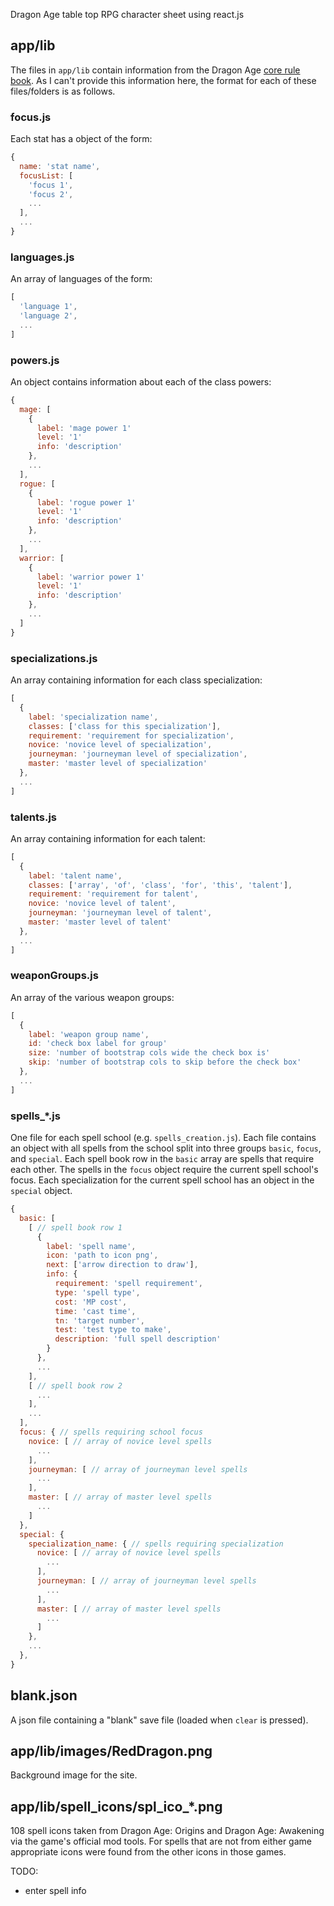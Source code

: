 Dragon Age table top RPG character sheet using react.js

## app/lib
The files in `app/lib` contain information from the Dragon Age [core rule book](http://greenroninstore.com/products/dragon-age-rpg-core-rulebook).
 As I can't provide this information here, the format for each of these files/folders is as follows.

### focus.js
Each stat has a object of the form:
```js
{
  name: 'stat name',
  focusList: [
    'focus 1',
    'focus 2',
    ...
  ],
  ...
}
```

### languages.js
An array of languages of the form:
```js
[
  'language 1',
  'language 2',
  ...
]
```

### powers.js
An object contains information about each of the class powers:
```js
{
  mage: [
    {
      label: 'mage power 1'
      level: '1'
      info: 'description'
    },
    ...
  ],
  rogue: [
    {
      label: 'rogue power 1'
      level: '1'
      info: 'description'
    },
    ...
  ],
  warrior: [
    {
      label: 'warrior power 1'
      level: '1'
      info: 'description'
    },
    ...
  ]
}
```

### specializations.js
An array containing information for each class specialization:
```js
[
  {
    label: 'specialization name',
    classes: ['class for this specialization'],
    requirement: 'requirement for specialization',
    novice: 'novice level of specialization',
    journeyman: 'journeyman level of specialization',
    master: 'master level of specialization'
  },
  ...
]
```

### talents.js
An array containing information for each talent:
```js
[
  {
    label: 'talent name',
    classes: ['array', 'of', 'class', 'for', 'this', 'talent'],
    requirement: 'requirement for talent',
    novice: 'novice level of talent',
    journeyman: 'journeyman level of talent',
    master: 'master level of talent'
  },
  ...
]
```

### weaponGroups.js
An array of the various weapon groups:
```js
[
  {
    label: 'weapon group name',
    id: 'check box label for group'
    size: 'number of bootstrap cols wide the check box is'
    skip: 'number of bootstrap cols to skip before the check box'
  },
  ...
]
```

### spells_*.js
One file for each spell school (e.g. `spells_creation.js`). Each file contains an object with all spells from the school split into three groups
`basic`, `focus`, and `special`. Each spell book row in the `basic` array are spells that require each other. The spells in the `focus` object
require the current spell school's focus. Each specialization for the current spell school has an object in the `special` object.
```js
{
  basic: [
    [ // spell book row 1
      {
        label: 'spell name',
        icon: 'path to icon png',
        next: ['arrow direction to draw'],
        info: {
          requirement: 'spell requirement',
          type: 'spell type',
          cost: 'MP cost',
          time: 'cast time',
          tn: 'target number',
          test: 'test type to make',
          description: 'full spell description'
        }
      },
      ...
    ],
    [ // spell book row 2
      ...
    ],
    ...
  ],
  focus: { // spells requiring school focus
    novice: [ // array of novice level spells
      ...
    ],
    journeyman: [ // array of journeyman level spells
      ...
    ],
    master: [ // array of master level spells
      ...
    ]
  },
  special: {
    specialization_name: { // spells requiring specialization
      novice: [ // array of novice level spells
        ...
      ],
      journeyman: [ // array of journeyman level spells
        ...
      ],
      master: [ // array of master level spells
        ...
      ]
    },
    ...
  },
}
```

## blank.json
A json file containing a "blank" save file (loaded when `clear` is pressed).

## app/lib/images/RedDragon.png
Background image for the site.

## app/lib/spell_icons/spl_ico_*.png
108 spell icons taken from Dragon Age: Origins and Dragon Age: Awakening via the game's official mod tools.  For spells that are not from
either game appropriate icons were found from the other icons in those games.

TODO:
- enter spell info
